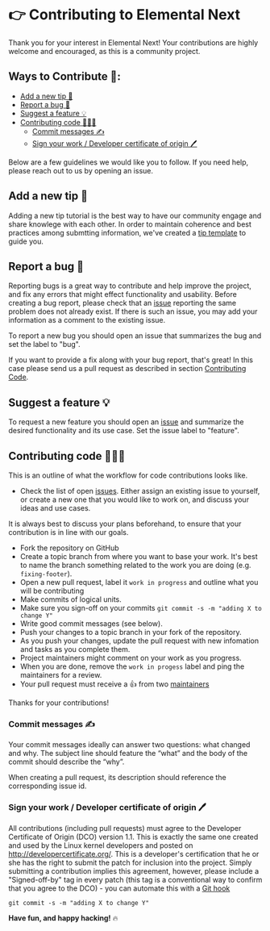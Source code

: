 # 👉 Contributing to Elemental Next

Thank you for your interest in Elemental Next! Your contributions are highly welcome and encouraged, as this is a community project.

## Ways to Contribute 🤝:

- [Add a new tip 📝](#add-a-new-tip-)
- [Report a bug 🐛](#report-a-bug)
- [Suggest a feature 💡](#suggest-a-feature)
- [Contributing code 👩🏽‍💻](#contributing-code)
  - [Commit messages ✍️](#commit-messages)
  - [Sign your work / Developer certificate of origin 🖊️](#sign-your-work--developer-certificate-of-origin)

Below are a few guidelines we would like you to follow. If you need help, please reach out to us by opening an issue.

## Add a new tip 📝

Adding a new tip tutorial is the best way to have our community engage and share knowlege with each other. In order to maintain coherence and best practices among submtting information, we've created a [tip template](TIP-TEMPLATE.MD) to guide you.

## Report a bug 🐛

Reporting bugs is a great way to contribute and help improve the project, and fix any errors that might effect functionality and usability. Before creating a bug report, please check that an [issue](/issues) reporting the same problem does not already exist. If there is such an issue, you may add your information as a comment to the existing issue.

To report a new bug you should open an issue that summarizes the bug and set the label to "bug".

If you want to provide a fix along with your bug report, that's great! In this case please send us a pull request as described in section [Contributing Code](#contributing-code).

## Suggest a feature 💡

To request a new feature you should open an [issue](../../issues/new) and summarize the desired functionality and its use case. Set the issue label to "feature".

## Contributing code 👩🏽‍💻

This is an outline of what the workflow for code contributions looks like.

- Check the list of open [issues](../../issues). Either assign an existing issue to yourself, or
create a new one that you would like to work on, and discuss your ideas and use cases.

It is always best to discuss your plans beforehand, to ensure that your contribution is in line with our goals.

- Fork the repository on GitHub
- Create a topic branch from where you want to base your work. It's best to name the branch something related to the work you are doing (e.g. `fixing-footer`).
- Open a new pull request, label it `work in progress` and outline what you will be contributing
- Make commits of logical units.
- Make sure you sign-off on your commits `git commit -s -m "adding X to change Y"`
- Write good commit messages (see below).
- Push your changes to a topic branch in your fork of the repository.
- As you push your changes, update the pull request with new infomation and tasks as you complete them.
- Project maintainers might comment on your work as you progress.
- When you are done, remove the `work in progess` label and ping the maintainers for a review.
- Your pull request must receive a :thumbsup: from two [maintainers](MAINTAINERS)

Thanks for your contributions!

### Commit messages ✍️

Your commit messages ideally can answer two questions: what changed and why. The subject line should feature the “what” and the body of the commit should describe the “why”.

When creating a pull request, its description should reference the corresponding issue id.

### Sign your work / Developer certificate of origin 🖊️

All contributions (including pull requests) must agree to the Developer Certificate of Origin (DCO) version 1.1. This is exactly the same one created and used by the Linux kernel developers and posted on http://developercertificate.org/. This is a developer's certification that he or she has the right to submit the patch for inclusion into the project. Simply submitting a contribution implies this agreement, however, please include a "Signed-off-by" tag in every patch (this tag is a conventional way to confirm that you agree to the DCO) - you can automate this with a [Git hook](https://stackoverflow.com/questions/15015894/git-add-signed-off-by-line-using-format-signoff-not-working)

```
git commit -s -m "adding X to change Y"
```

**Have fun, and happy hacking!** 🔥
